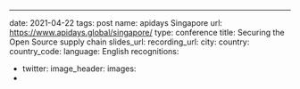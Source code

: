 ---
date: 2021-04-22
tags: post
name: apidays Singapore
url: https://www.apidays.global/singapore/
type: conference
title: Securing the Open Source supply chain
slides_url: 
recording_url: 
city: 
country: 
country_code: 
language: English
recognitions:
  - twitter:
image_header: 
images:
  - 
